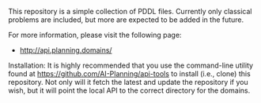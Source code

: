 This repository is a simple collection of PDDL files.
Currently only classical problems are included, but
more are expected to be added in the future.

For more information, please visit the following page:
- http://api.planning.domains/

Installation:
It is highly recommended that you use the command-line
utility found at https://github.com/AI-Planning/api-tools
to install (i.e., clone) this repository. Not only will
it fetch the latest and update the repository if you wish,
but it will point the local API to the correct directory
for the domains.
